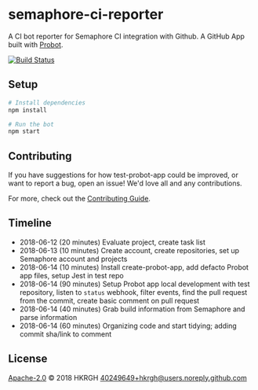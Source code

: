 # semaphore-ci-reporter

A CI bot reporter for Semaphore CI integration with Github.
A GitHub App built with [Probot](https://github.com/probot/probot).

[![Build Status](https://semaphoreci.com/api/v1/hkrgh/semaphore-ci-reporter/branches/master/badge.svg)](https://semaphoreci.com/hkrgh/semaphore-ci-reporter)

## Setup

```sh
# Install dependencies
npm install

# Run the bot
npm start
```

## Contributing

If you have suggestions for how test-probot-app could be improved, or want to report a bug, open an issue! We'd love all and any contributions.

For more, check out the [Contributing Guide](CONTRIBUTING.md).

## Timeline

- 2018-06-12 (20 minutes) Evaluate project, create task list
- 2018-06-13 (10 minutes) Create account, create repositories, set up Semaphore account and projects
- 2018-06-14 (10 minutes) Install create-probot-app, add defacto Probot app files, setup Jest in test repo
- 2018-06-14 (90 minutes) Setup Probot app local development with test repository, listen to `status` webhook, filter events, find the pull request from the commit, create basic comment on pull request
- 2018-06-14 (40 minutes) Grab build information from Semaphore and parse information
- 2018-06-14 (60 minutes) Organizing code and start tidying; adding commit sha/link to comment

## License
[Apache-2.0](LICENSE) © 2018 HKRGH <40249649+hkrgh@users.noreply.github.com>
